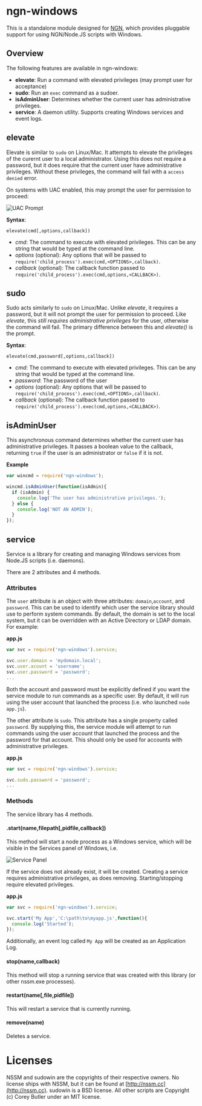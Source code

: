 # ngn-windows

  This is a standalone module designed for [NGN](http://github.com/coreybutler/NGN), which
  provides pluggable support for using NGN/Node.JS scripts with Windows.

## Overview

The following features are available in ngn-windows:

- **elevate**: Run a command with elevated privileges (may prompt user for acceptance)
- **sudo**: Run an `exec` command as a sudoer.
- **isAdminUser**: Determines whether the current user has administrative privileges.
- **service**: A daemon utility. Supports creating Windows services and event logs.

## elevate

Elevate is similar to `sudo` on Linux/Mac. It attempts to elevate the privileges of the 
curernt user to a local administrator. Using this does not require a password, but it
does require that the current user have administrative privileges. Without these
privileges, the command will fail with a `access denied` error. 

On systems with UAC enabled, this may prompt the user for permission to proceed:

![UAC Prompt](http://upload.wikimedia.org/wikipedia/en/5/51/Windows_7_UAC.png)

**Syntax**:

`elevate(cmd[,options,callback])`

- _cmd_: The command to execute with elevated privileges. This can be any string that would be typed at the command line.
- _options_ (optional): Any options that will be passed to `require('child_process').exec(cmd,<OPTIONS>,callback)`.
- _callback_ (optional): The callback function passed to `require('child_process').exec(cmd,options,<CALLBACK>)`.

## sudo

Sudo acts similarly to `sudo` on Linux/Mac. Unlike _elevate_, it requires a password, but it 
will not prompt the user for permission to proceed. Like _elevate_, this 
_still requires administrative privileges_ for the user, otherwise the command will fail.
The primary difference between this and _elevate()_ is the prompt.

**Syntax**:

`elevate(cmd,password[,options,callback])`

- _cmd_: The command to execute with elevated privileges. This can be any string that would be typed at the command line.
- _password_: The password of the user 
- _options_ (optional): Any options that will be passed to `require('child_process').exec(cmd,<OPTIONS>,callback)`.
- _callback_ (optional): The callback function passed to `require('child_process').exec(cmd,options,<CALLBACK>)`.

## isAdminUser

This asynchronous command determines whether the current user has administrative privileges.
It passes a boolean value to the callback, returning `true` if the user is an administrator
or `false` if it is not.

**Example**

```js
var wincmd = require('ngn-windows');

wincmd.isAdminUser(function(isAdmin){
  if (isAdmin) {
    console.log('The user has administrative privileges.');
  } else {
    console.log('NOT AN ADMIN');
  }
});
```

## service

Service is a library for creating and managing Windows services from Node.JS scripts (i.e. daemons).

There are 2 attributes and 4 methods.

### Attributes

The `user` attribute is an object with three attributes: `domain`,`account`, and `password`. 
This can be used to identify which user the service library should use to perform system commands.
By default, the domain is set to the local system, but it can be overridden with an Active Directory
or LDAP domain. For example:

**app.js**
```js
var svc = require('ngn-windows').service;

svc.user.domain = 'mydomain.local';
svc.user.acount = 'username';
svc.user.password = 'password';
...
```

Both the account and password must be explicitly defined if you want the service module to
run commands as a specific user. By default, it will run using the user account that launched
the process (i.e. who launched `node app.js`).

The other attribute is `sudo`. This attribute has a single property called `password`. By supplying
this, the service module will attempt to run commands using the user account that launched the
process and the password for that account. This should only be used for accounts with administrative
privileges.

**app.js**
```js
var svc = require('ngn-windows').service;

svc.sudo.password = 'password';
...
```

### Methods

The service library has 4 methods.
  
#### .start(name,filepath[,pidfile,callback])

This method will start a node process as a Windows service, which will be visible in the 
Services panel of Windows, i.e.

![Service Panel](http://www.techknowl.com/wp-content/uploads/2009/03/Windows-services-.jpg)

If the service does not already exist, it will be created. Creating a service requires administrative
privileges, as does removing. Starting/stopping require elevated privileges.

**app.js**
```js
var svc = require('ngn-windows').service;

svc.start('My App','C:\path\to\myapp.js',function(){
  console.log('Started');
});
```

Additionally, an event log called `My App` will be created as an Application Log.


#### stop(name,callback)

This method will stop a running service that was created with this library (or other nssm.exe 
processes).

#### restart(name[,file,pidfile])

This will restart a service that is currently running.

#### remove(name)

Deletes a service.

# Licenses

NSSM and sudowin are the copyrights of their respective owners. No license ships with NSSM,
but it can be found at [http://nssm.cc](http://nssm.cc). sudowin is a BSD license. All other
scripts are Copyright (c) Corey Butler under an MIT license. 

